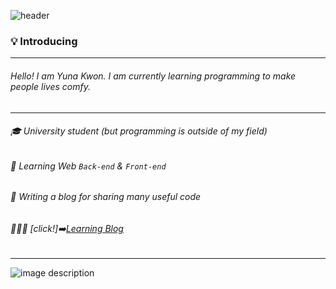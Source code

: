 
![header](https://capsule-render.vercel.app/api?type=soft&color=auto&height=150&section=header&text=Hi%20there!☺️&fontSize=50)

### 💡 Introducing

---

###### Hello!  I am Yuna Kwon. I am currently learning programming to make people lives comfy.
---
###### 🎓 University student (but programming is outside of my field)
###### 🌱 Learning Web `Back-end` & `Front-end`
###### 📝 Writing a blog for sharing many useful code

######  👩🏻‍💻 [click!]➡️[Learning Blog](https://blog.naver.com/yunang1880)
---

![image description](https://postfiles.pstatic.net/MjAyMTAxMTdfMjM5/MDAxNjEwODE0MjQ5ODU5.1ym985Yi-D7xQ6FNjwUa6VizgYHGUSamfgzJys98g3Mg.UCT1VPvlodcsiCWYoRyDBcUHZog_HgIpE7Ss5QhbHWUg.PNG.yunang1880/Yellow_and_Black_YouTube_Channel_Art.png?type=w966)






<!--
**yuna1880/yuna1880** is a ✨ _special_ ✨ repository because its `README.md` (this file) appears on your GitHub profile.



